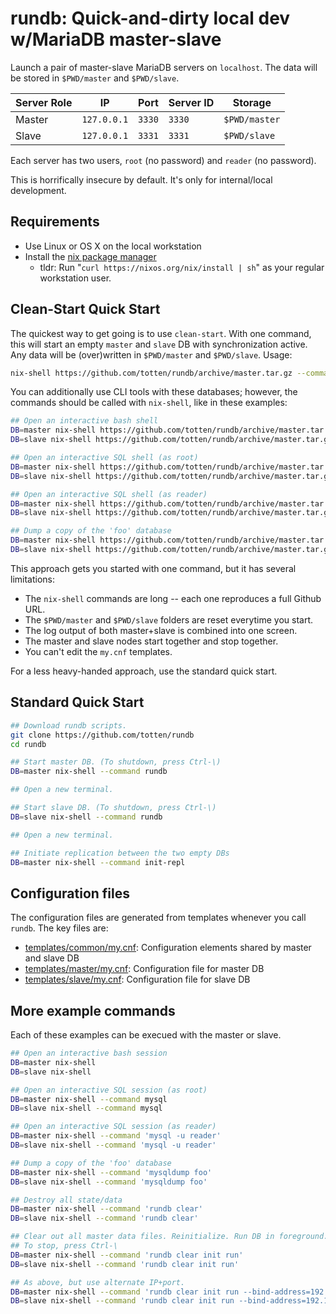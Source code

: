 # rundb: Quick-and-dirty local dev w/MariaDB master-slave

Launch a pair of master-slave MariaDB servers on `localhost`. The data will be stored in `$PWD/master` and `$PWD/slave`.

| Server Role | IP           | Port      | Server ID | Storage       |
|-------------|--------------|-----------|-----------|---------------|
| Master      | `127.0.0.1`  | `3330`    | `3330`    | `$PWD/master` |
| Slave       | `127.0.0.1`  | `3331`    | `3331`    | `$PWD/slave`  |

Each server has two users, `root` (no password) and `reader` (no password).

This is horrifically insecure by default. It's only for internal/local development.

## Requirements

* Use Linux or OS X on the local workstation
* Install the [nix package manager](https://nixos.org/nix/)
    * tldr: Run "`curl https://nixos.org/nix/install | sh`" as your regular workstation user.

## Clean-Start Quick Start

The quickest way to get going is to use `clean-start`.  With one command, this will start an empty `master` and `slave`
DB with synchronization active.  Any data will be (over)written in `$PWD/master` and `$PWD/slave`.  Usage:

```bash
nix-shell https://github.com/totten/rundb/archive/master.tar.gz --command clean-start
```

You can additionally use CLI tools with these databases; however, the
commands should be called with `nix-shell`, like in these examples:

```bash
## Open an interactive bash shell
DB=master nix-shell https://github.com/totten/rundb/archive/master.tar.gz
DB=slave nix-shell https://github.com/totten/rundb/archive/master.tar.gz

## Open an interactive SQL shell (as root)
DB=master nix-shell https://github.com/totten/rundb/archive/master.tar.gz --command mysql
DB=slave nix-shell https://github.com/totten/rundb/archive/master.tar.gz --command mysql

## Open an interactive SQL shell (as reader)
DB=master nix-shell https://github.com/totten/rundb/archive/master.tar.gz --command 'mysql -u reader'
DB=slave nix-shell https://github.com/totten/rundb/archive/master.tar.gz --command 'mysql -u reader'

## Dump a copy of the 'foo' database
DB=master nix-shell https://github.com/totten/rundb/archive/master.tar.gz --command 'mysqldump foo'
DB=slave nix-shell https://github.com/totten/rundb/archive/master.tar.gz --command 'mysqldump foo'
```

This approach gets you started with one command, but it has several limitations:

* The `nix-shell` commands are long -- each one reproduces a full Github URL.
* The `$PWD/master` and `$PWD/slave` folders are reset everytime you start.
* The log output of both master+slave is combined into one screen.
* The master and slave nodes start together and stop together.
* You can't edit the `my.cnf` templates.

For a less heavy-handed approach, use the standard quick start.

## Standard Quick Start

```bash
## Download rundb scripts.
git clone https://github.com/totten/rundb
cd rundb

## Start master DB. (To shutdown, press Ctrl-\)
DB=master nix-shell --command rundb

## Open a new terminal.

## Start slave DB. (To shutdown, press Ctrl-\)
DB=slave nix-shell --command rundb

## Open a new terminal.

## Initiate replication between the two empty DBs
DB=master nix-shell --command init-repl
```

## Configuration files

The configuration files are generated from templates whenever you call `rundb`. The key files are:

* [templates/common/my.cnf](templates/common/my.cnf): Configuration elements shared by master and slave DB
* [templates/master/my.cnf](templates/master/my.cnf): Configuration file for master DB
* [templates/slave/my.cnf](templates/slave/my.cnf): Configuration file for slave DB

## More example commands

Each of these examples can be execued with the master or slave.

```bash
## Open an interactive bash session
DB=master nix-shell
DB=slave nix-shell

## Open an interactive SQL session (as root)
DB=master nix-shell --command mysql
DB=slave nix-shell --command mysql

## Open an interactive SQL session (as reader)
DB=master nix-shell --command 'mysql -u reader'
DB=slave nix-shell --command 'mysql -u reader'

## Dump a copy of the 'foo' database
DB=master nix-shell --command 'mysqldump foo'
DB=slave nix-shell --command 'mysqldump foo'

## Destroy all state/data
DB=master nix-shell --command 'rundb clear'
DB=slave nix-shell --command 'rundb clear'

## Clear out all master data files. Reinitialize. Run DB in foreground.
## To stop, press Ctrl-\
DB=master nix-shell --command 'rundb clear init run'
DB=slave nix-shell --command 'rundb clear init run'

## As above, but use alternate IP+port.
DB=master nix-shell --command 'rundb clear init run --bind-address=192.168.1.10 --port=9999'
DB=slave nix-shell --command 'rundb clear init run --bind-address=192.168.1.10 --port=9999'
```

